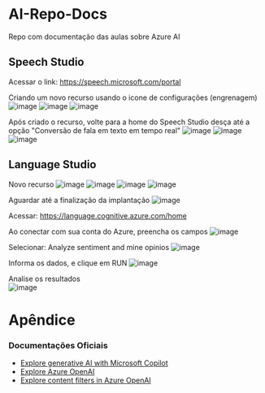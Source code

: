 # AI-Repo-Docs
Repo com documentação das aulas sobre Azure AI

## Speech Studio

Acessar o link: https://speech.microsoft.com/portal


Criando um novo recurso usando o icone de configurações (engrenagem)
![image](https://github.com/user-attachments/assets/07175092-3a66-4e4d-9fce-e7752703bff8)
![image](https://github.com/user-attachments/assets/665b6f2d-eacf-47af-8218-5a8b87c710ba)
![image](https://github.com/user-attachments/assets/3508c562-c850-4900-9073-e9c32bc1ccb7)

Após criado o recurso, volte para a home do Speech Studio desça até a opção "Conversão de fala em texto em tempo real"
![image](https://github.com/user-attachments/assets/d49be8ea-2268-4f50-9a05-39592d3f3d5e)
![image](https://github.com/user-attachments/assets/f7ceef17-ed94-42dd-92ba-8005c948d308)
![image](https://github.com/user-attachments/assets/5803e80e-72ca-4119-b67e-424ac394589c)

## Language Studio

Novo recurso
![image](https://github.com/user-attachments/assets/591f3265-92e9-44a5-b800-659d220c097b)
![image](https://github.com/user-attachments/assets/ec2291cc-78a8-4e0d-92c4-802fd5662636)
![image](https://github.com/user-attachments/assets/1754c48b-b8ce-4f90-9859-b3fb48c35949)
![image](https://github.com/user-attachments/assets/358e2200-fd67-4d62-ae40-2dde5bd328ba)

Aguardar até a finalização da implantação
![image](https://github.com/user-attachments/assets/d409af8e-dab9-4ec4-a7f8-3d8a75de7c9b)

Acessar: https://language.cognitive.azure.com/home

Ao conectar com sua conta do Azure, preencha os campos
![image](https://github.com/user-attachments/assets/d8d38ec8-428b-4b63-8395-bd46d342b2f6)

Selecionar: Analyze sentiment and mine opinios
![image](https://github.com/user-attachments/assets/10513327-06bf-47c9-9b58-5925ed984915)

Informa os dados, e clique em RUN
![image](https://github.com/user-attachments/assets/2a59edc2-bb1f-4a0a-901b-808fc75f9bed)

Analise os resultados<br>
![image](https://github.com/user-attachments/assets/d4ea0e59-d950-4673-896f-dd7230475bb4)

# Apêndice 
### Documentações Oficiais 
- [Explore generative AI with Microsoft Copilot](https://microsoftlearning.github.io/mslearn-ai-fundamentals/Instructions/Labs/12-generative-ai.html)
- [Explore Azure OpenAI](https://microsoftlearning.github.io/mslearn-ai-fundamentals/Instructions/Labs/13-azure-openai.html)
- [Explore content filters in Azure OpenAI](https://microsoftlearning.github.io/mslearn-ai-fundamentals/Instructions/Labs/14-azure-openai-content-filters.html)











